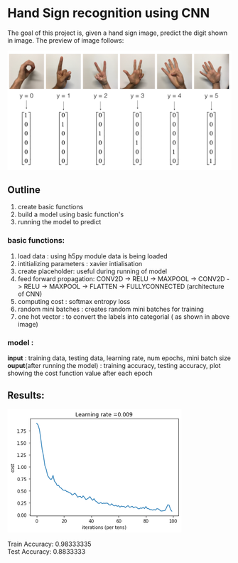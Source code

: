 # Hand Sign recognition using CNN

The goal of this project is, given a hand sign image, predict the digit shown in image. The preview of image follows:

![](images/SIGNS.png)


 ## Outline
 1. create basic functions 
 2. build a model using basic function's 
 3. running the model to predict
 
 ### basic functions:
 1. load data : using h5py module data is being loaded
 2. intitializing parameters : xavier intialisation
 3. create placeholder: useful during running of model 
 4. feed forward propagation:  CONV2D -> RELU -> MAXPOOL -> CONV2D -> RELU -> MAXPOOL -> FLATTEN -> FULLYCONNECTED (architecture of CNN)
 5. computing cost : softmax entropy loss 
 6. random mini batches : creates random  mini batches for training
 7. one hot vector : to convert the labels into categorial ( as shown in above image)
 
 ### model :
  **input** : training data, testing data, learning rate, num epochs, mini batch size  
  **ouput**(after running the model) : training accuracy, testing accuracy, plot showing the cost function value after each epoch  
  
  ## Results:
  
  ![](images/result.png)
 
Train Accuracy: 0.98333335  
Test Accuracy: 0.8833333
